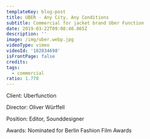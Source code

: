 ```yaml
---
templateKey: blog-post
title: UBER - Any City. Any Conditions
subtitle: Commercial for jacket brand Uber Function
date: 2019-03-22T09:08:48.865Z
description: ''
image: /img/uber.webp.jpg
videoType: vimeo
videoId: '182834698'
isFrontPage: false
credits:
tags:
  - commercial
ratio: 1.778
---
```

Client: Uberfunction

Director: Oliver Würffell

Position: Editor, Sounddesigner

Awards: Nominated for Berlin Fashion Film Awards
